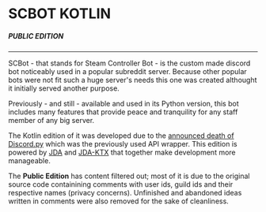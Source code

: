# SCBOT KOTLIN
##### PUBLIC EDITION
___

SCBot - that stands for Steam Controller Bot - is the custom made discord bot noticeably used in a popular subreddit server. Because other popular bots were not fit such a huge server's needs this one was created althought it initially served another purpose. 

Previously - and still - available and used in its Python version, this bot includes many features that provide peace and tranquility for any staff member of any big server. 

The Kotlin edition of it was developed due to the [announced death of Discord.py](https://gist.github.com/Rapptz/4a2f62751b9600a31a0d3c78100287f1) which was the previously used API wrapper. This edition is powered by [JDA](https://github.com/DV8FromTheWorld/JDA) and [JDA-KTX](https://github.com/MinnDevelopment/jda-ktx) that together make development more manageable.

The **Public Edition** has content filtered out; most of it is due to the original source code containining comments with user ids, guild ids and their respective names (privacy concerns). Unfinished and abandoned ideas written in comments were also removed for the sake of cleanliness. 
